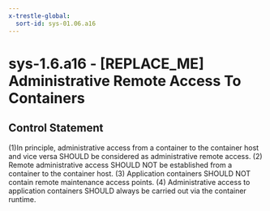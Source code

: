 ```yaml
---
x-trestle-global:
  sort-id: sys-01.06.a16
---
```


# sys-1.6.a16 - \[REPLACE_ME\] Administrative Remote Access To Containers

## Control Statement

(1)In principle, administrative access from a container to the container host and vice versa SHOULD be considered as administrative remote access. (2) Remote administrative access SHOULD NOT be established from a container to the container host. (3) Application containers SHOULD NOT contain remote maintenance access points. (4) Administrative access to application containers SHOULD always be carried out via the container runtime.
